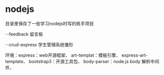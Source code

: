 # nodejs

目录里保存了一些学习nodejs时写的练手项目

···feedback
  留言板

···crud-express
  学生管理系统雏形
  
  环境：express：web开源框架、
        art-templat：模板引擎、
        express-art-template、
        bootstrap3：开源工具包、
        body-parser：node.js body 解析中间件、




